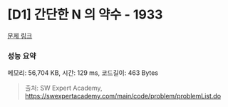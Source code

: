 # [D1] 간단한 N 의 약수 - 1933 

[문제 링크](https://swexpertacademy.com/main/code/problem/problemDetail.do?contestProbId=AV5PhcWaAKIDFAUq) 

### 성능 요약

메모리: 56,704 KB, 시간: 129 ms, 코드길이: 463 Bytes



> 출처: SW Expert Academy, https://swexpertacademy.com/main/code/problem/problemList.do